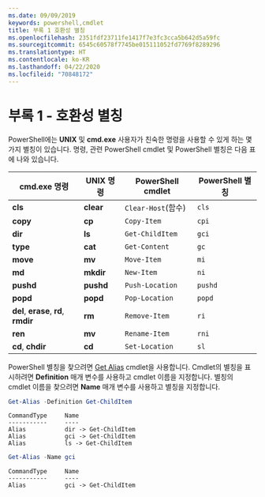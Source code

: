 ```yaml
---
ms.date: 09/09/2019
keywords: powershell,cmdlet
title: 부록 1 호환성 별칭
ms.openlocfilehash: 2351fdf23711fe1417f7e3fc3cca5b642d5a59fc
ms.sourcegitcommit: 6545c60578f7745be015111052fd7769f8289296
ms.translationtype: HT
ms.contentlocale: ko-KR
ms.lasthandoff: 04/22/2020
ms.locfileid: "70848172"
---
```

# <a name="appendix-1---compatibility-aliases"></a>부록 1 - 호환성 별칭

PowerShell에는 **UNIX** 및 **cmd.exe** 사용자가 친숙한 명령을 사용할 수 있게 하는 몇 가지 별칭이 있습니다.
명령, 관련 PowerShell cmdlet 및 PowerShell 별칭은 다음 표에 나와 있습니다.

|cmd.exe 명령|UNIX 명령|PowerShell cmdlet|PowerShell 별칭|
|---------------|----------------|--------------|------------|
|**cls**|**clear**|`Clear-Host`(함수)|`cls`|
|**copy**|**cp**|`Copy-Item`|`cpi`|
|**dir**|**ls**|`Get-ChildItem`|`gci`|
|**type**|**cat**|`Get-Content`|`gc`|
|**move**|**mv**|`Move-Item`|`mi`|
|**md**|**mkdir**|`New-Item`|`ni`|
|**pushd**|**pushd**|`Push-Location`|`pushd`|
|**popd**|**popd**|`Pop-Location`|`popd`|
|**del**, **erase**, **rd**, **rmdir**|**rm**|`Remove-Item`|`ri`|
|**ren**|**mv**|`Rename-Item`|`rni`|
|**cd**, **chdir**|**cd**|`Set-Location`|`sl`|

PowerShell 별칭을 찾으려면 [Get Alias](/powershell/module/Microsoft.PowerShell.Utility/Get-Alias) cmdlet을 사용합니다. Cmdlet의 별칭을 표시하려면 **Definition** 매개 변수를 사용하고 cmdlet 이름을 지정합니다.
별칭의 cmdlet 이름을 찾으려면 **Name** 매개 변수를 사용하고 별칭을 지정합니다.

```powershell
Get-Alias -Definition Get-ChildItem
```

```Output
CommandType     Name
-----------     ----
Alias           dir -> Get-ChildItem
Alias           gci -> Get-ChildItem
Alias           ls -> Get-ChildItem
```

```powershell
Get-Alias -Name gci
```

```Output
CommandType     Name
-----------     ----
Alias           gci -> Get-ChildItem
```
